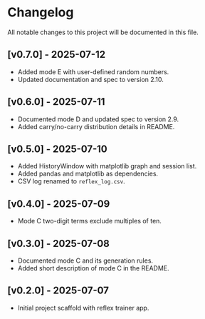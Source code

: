 # Changelog

All notable changes to this project will be documented in this file.

## [v0.7.0] - 2025-07-12
- Added mode E with user-defined random numbers.
- Updated documentation and spec to version 2.10.

## [v0.6.0] - 2025-07-11
- Documented mode D and updated spec to version 2.9.
- Added carry/no-carry distribution details in README.

## [v0.5.0] - 2025-07-10
- Added HistoryWindow with matplotlib graph and session list.
- Added pandas and matplotlib as dependencies.
- CSV log renamed to `reflex_log.csv`.

## [v0.4.0] - 2025-07-09
- Mode C two-digit terms exclude multiples of ten.

## [v0.3.0] - 2025-07-08
- Documented mode C and its generation rules.
- Added short description of mode C in the README.

## [v0.2.0] - 2025-07-07
- Initial project scaffold with reflex trainer app.
